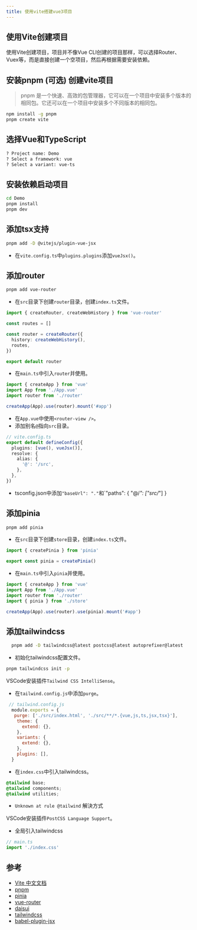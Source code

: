 ```yaml
---
title: 使用vite搭建vue3项目
---
```

## 使用Vite创建项目

使用Vite创建项目，项目并不像Vue CLI创建的项目那样，可以选择Router、Vuex等，而是直接创建一个空项目，然后再根据需要安装依赖。

## 安装pnpm (可选) 创建vite项目

> pnpm 是一个快速、高效的包管理器，它可以在一个项目中安装多个版本的相同包。它还可以在一个项目中安装多个不同版本的相同包。

```bash
npm install -g pnpm
pnpm create vite
```

## 选择Vue和TypeScript

```bash
? Project name: Demo
? Select a framework: vue
? Select a variant: vue-ts
```

## 安装依赖启动项目

```bash
cd Demo
pnpm install
pnpm dev
```

## 添加tsx支持

```bash
pnpm add -D @vitejs/plugin-vue-jsx
```

- 在`vite.config.ts`中`plugins.plugins`添加`vueJsx()`。

## 添加router

```bash
pnpm add vue-router
```

- 在`src`目录下创建`router`目录，创建`index.ts`文件。

```ts
import { createRouter, createWebHistory } from 'vue-router'

const routes = []

const router = createRouter({
  history: createWebHistory(),
  routes,
})

export default router
```

- 在`main.ts`中引入`router`并使用。

```ts
import { createApp } from 'vue'
import App from './App.vue'
import router from './router'

createApp(App).use(router).mount('#app')
```

- 在`App.vue`中使用`<router-view />`。
- 添加别名`@`指向`src`目录。

```ts
// vite.config.ts
export default defineConfig({
  plugins: [vue(), vueJsx()],
  resolve: {
    alias: {
      '@': '/src',
    },
  },
})
```

- tsconfig.json中添加`"baseUrl": "."`和`"paths": { "@/*": ["src/*"] }

## 添加pinia

```bash
pnpm add pinia
```

- 在`src`目录下创建`store`目录，创建`index.ts`文件。

```ts
import { createPinia } from 'pinia'

export const pinia = createPinia()
```

- 在`main.ts`中引入`pinia`并使用。

```ts
import { createApp } from 'vue'
import App from './App.vue'
import router from './router'
import { pinia } from './store'

createApp(App).use(router).use(pinia).mount('#app')
```

## 添加tailwindcss

```bash
  pnpm add -D tailwindcss@latest postcss@latest autoprefixer@latest
```

- 初始化tailwindcss配置文件。

```bash
pnpm tailwindcss init -p
```

VSCode安装插件`Tailwind CSS IntelliSense`。

- 在`tailwind.config.js`中添加`purge`。

```js
 // tailwind.config.js
  module.exports = {
   purge: ['./src/index.html', './src/**/*.{vue,js,ts,jsx,tsx}'],
    theme: {
      extend: {},
    },
    variants: {
      extend: {},
    },
    plugins: [],
  }
```

- 在`index.css`中引入tailwindcss。

```css
@tailwind base;
@tailwind components;
@tailwind utilities;
```

- `Unknown at rule @tailwind` 解決方式

VSCode安装插件`PostCSS Language Support`。

- 全局引入tailwindcss

```ts
// main.ts
import './index.css'
```

## 参考

- [Vite 中文文档](https://cn.vitejs.dev/guide/)
- [pnpm](https://pnpm.io/)
- [pinia](https://pinia.esm.dev/)
- [vue-router](https://next.router.vuejs.org/zh/)
- [daisui](https://daisyui.com/)
- [tailwindcss](https://tailwindcss.com/)
- [babel-plugin-jsx](https://github.com/vuejs/babel-plugin-jsx)

